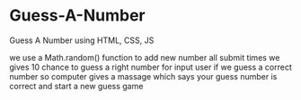 # Guess-A-Number
Guess A Number using HTML, CSS, JS 

we use a Math.random() function to add new number all submit times
we gives 10 chance to guess a right number for input user
if we guess a correct number so computer gives a massage which says your guess number is correct and start a new guess game
